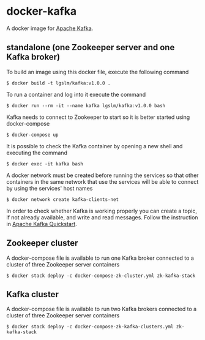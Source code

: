 docker-kafka
============
A docker image for [Apache Kafka](https://kafka.apache.org/). 

## standalone (one Zookeeper server and one Kafka broker)
To build an image using this docker file, execute the following command

    $ docker build -t lgslm/kafka:v1.0.0 .

To run a container and log into it execute the command
 
    $ docker run --rm -it --name kafka lgslm/kafka:v1.0.0 bash

Kafka needs to connect to Zookeeper to start so it is better started using docker-compose

    $ docker-compose up

It is possible to check the Kafka container by opening a new shell and executing the command

    $ docker exec -it kafka bash

A docker network must be created before running the services so that other containers in the same network that use the services will be able to connect 
by using the services' host names 

    $ docker network create kafka-clients-net

In order to check whether Kafka is working properly you can create a topic, if not already available, and write and read messages. Follow the instruction
in [Apache Kafka Quickstart](https://kafka.apache.org/quickstart). 

## Zookeeper cluster
A docker-compose file is available to run one Kafka broker connected to a cluster of three Zookeeper server containers

    $ docker stack deploy -c docker-compose-zk-cluster.yml zk-kafka-stack

## Kafka cluster
A docker-compose file is available to run two Kafka brokers connected to a cluster of three Zookeeper server containers

    $ docker stack deploy -c docker-compose-zk-kafka-clusters.yml zk-kafka-stack
